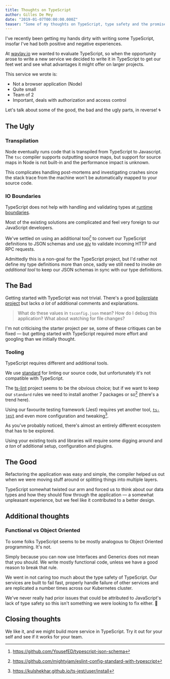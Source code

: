 ```yaml
---
title: Thoughts on TypeScript
author: Gilles De Mey
date: "2019-01-07T00:00:00.000Z"
teaser: "Some of my thoughts on TypeScript, type safety and the promise of a better world. 🌍"
---
```


I've recently been getting my hands dirty with writing some TypeScript, insofar I've had both positive and negative experiences.

At [waylay.io](https://www.waylay.io/) we wanted to evaluate TypeScript, so when the opportunity arose to write a new service we decided to write it in TypeScript to get our feet wet and see what advantages it might offer on larger projects.

This service we wrote is:

* Not a browser application (Node)
* Quite small
* Team of 2
* Important, deals with authorization and access control

Let's talk about some of the good, the bad and the ugly parts, in reverse! 🌀

## The Ugly

### Transpilation

Node eventually runs code that is transpiled from TypeScript to Javascript. The `tsc` compiler supports outputting source maps, but support for source maps in Node is not built-in and the performance impact is unknown.

This complicates handling post-mortems and investigating crashes since the stack trace from the machine won't be automatically mapped to your source code.

### IO Boundaries

TypeScript does not help with handling and validating types at [runtime boundaries](https://lorefnon.tech/2018/03/25/typescript-and-validations-at-runtime-boundaries/).

Most of the existing solutions are complicated and feel very foreign to our JavaScript developers.

We've settled on using an additional tool[^typescript-json-schema] to convert our TypeScript definitions to JSON schemas and use [ajv](https://github.com/epoberezkin/ajv) to validate incoming HTTP and RPC requests.

Admittedly this is a non-goal for the TypeScript project, but I'd rather not define my type definitions more than once, sadly we still need to invoke *an additional tool* to keep our JSON schemas in sync with our type definitions.

## The Bad

Getting started with TypeScript was not trivial. There's a good [boilerplate project](https://github.com/Microsoft/TypeScript-Node-Starter) but lacks *a lot* of additional comments and explanations.

> What do these values in `tsconfig.json` mean?
> How do I debug this application?
> What about watching for file changes?

I'm not criticising the starter project per se, some of these critiques can be fixed — but getting started with TypeScript required more effort and googling than we initially thought.

### Tooling

TypeScript requires different and additional tools.

We use [standard](https://standardjs.com/) for linting our source code, but unfortunately it's not compatible with TypeScript.

The [ts-lint](https://palantir.github.io/tslint/) project seems to be the obvious choice; but if we want to keep our `standard` rules we need to install another 7 packages or so[^ts-lint-standard] (there's a trend here).

Using our favourite testing framework (Jest) requires yet another tool, [`ts-jest`](https://github.com/kulshekhar/ts-jest) and even more configuration and tweaking[^ts-jest-config].

As you've probably noticed, there's almost an entirely different ecosystem that has to be explored.

Using your existing tools and libraries will require some digging around and *a ton* of additional setup, configuration and plugins.

## The Good

Refactoring the application was easy and simple, the compiler helped us out when we were moving stuff around or splitting things into multiple layers.

TypeScript somewhat twisted our arm and forced us to think about our data types and how they should flow through the application — a somewhat unpleasant experience, but we feel like it contributed to a better design.

## Additional thoughts

### Functional vs Object Oriented

To some folks TypeScript seems to be mostly analogous to Object Oriented programming. It's not.

Simply because you can now use Interfaces and Generics does not mean that you should. We write mostly functional code, unless we have a good reason to break that rule.

We went in not caring too much about the type safety of TypeScript.
Our services are built to fail fast, properly handle failure of other services and are replicated a number times across our Kubernetes cluster.

We've never really had prior issues that could be attributed to JavaScript's lack of type safety so this isn't something we were looking to fix either. 🙂

## Closing thoughts

We like it, and we might build more service in TypeScript.
Try it out for your self and see if it works for your team.

[^typescript-json-schema]: https://github.com/YousefED/typescript-json-schema
[^ts-lint-standard]: https://github.com/mightyiam/eslint-config-standard-with-typescript
[^ts-jest-config]: https://kulshekhar.github.io/ts-jest/user/install
